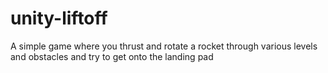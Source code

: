 # unity-liftoff
A simple game where you thrust and rotate a rocket through various levels and obstacles and try to get onto the landing pad
